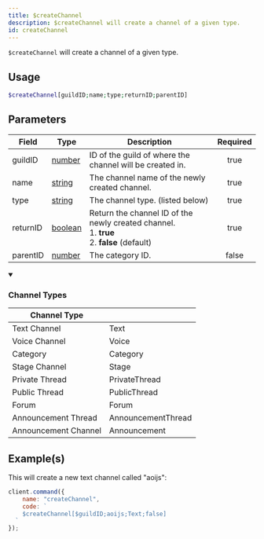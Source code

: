 ```yaml
---
title: $createChannel
description: $createChannel will create a channel of a given type.
id: createChannel
---
```


`$createChannel` will create a channel of a given type.

## Usage

```php
$createChannel[guildID;name;type;returnID;parentID]
```

## Parameters

| Field    | Type                                                                                                | Description                                                                                          | Required |
| -------- | --------------------------------------------------------------------------------------------------- | ---------------------------------------------------------------------------------------------------- | :------: |
| guildID  | [number](https://developer.mozilla.org/en-US/docs/Web/JavaScript/Reference/Global_Objects/Number)   | ID of the guild of where the channel will be created in.                                             |   true   |
| name     | [string](https://developer.mozilla.org/en-US/docs/Web/JavaScript/Reference/Global_Objects/String)   | The channel name of the newly created channel.                                                       |   true   |
| type     | [string](https://developer.mozilla.org/en-US/docs/Web/JavaScript/Reference/Global_Objects/String)   | The channel type. (listed below)                                                                     |   true   |
| returnID | [boolean](https://developer.mozilla.org/en-US/docs/Web/JavaScript/Reference/Global_Objects/Boolean) | Return the channel ID of the newly created channel. <br /> 1. **true** <br /> 2. **false** (default) |   true   |
| parentID | [number](https://developer.mozilla.org/en-US/docs/Web/JavaScript/Reference/Global_Objects/Number)   | The category ID.                                                                                     |  false   |

<div class="details">
<details open>
  <summary><h3> Channel Types </h3></summary>
</details>
<div class="content">
<table>
  <thead>
    <tr>
      <th>Channel Type</th>
      <th></th>
    </tr>
  </thead>
  <tbody>
    <tr>
      <td>Text Channel</td>
      <td>Text</td>
    </tr>
    <tr>
      <td>Voice Channel</td>
      <td>Voice</td>
    </tr>
    <tr>
      <td>Category</td>
      <td>Category</td>
    </tr>
    <tr>
      <td>Stage Channel</td>
      <td>Stage</td>
    </tr>
    <tr>
      <td>Private Thread</td>
      <td>PrivateThread</td>
    </tr>
    <tr>
      <td>Public Thread</td>
      <td>PublicThread</td>
    </tr>
    <tr>
      <td>Forum</td>
      <td>Forum</td>
    </tr>
    <tr>
      <td>Announcement Thread</td>
      <td>AnnouncementThread</td>
    </tr>
    <tr>
      <td>Announcement Channel</td>
      <td>Announcement</td>
    </tr>
  </tbody>
</table>
</div>
</div>

## Example(s)

This will create a new text channel called "aoijs":

```javascript
client.command({
    name: "createChannel",
    code: `
    $createChannel[$guildID;aoijs;Text;false]
  `
});
```
